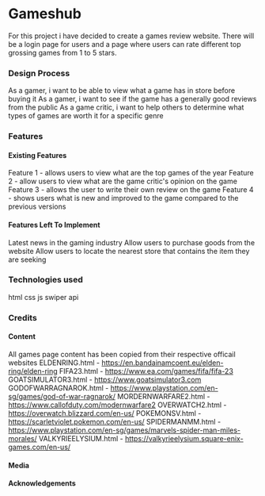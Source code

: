 # Gameshub
For this project i have decided to create a games review website. There will be a login page for users and a page where users can rate different top grossing games from 1 to 5 stars. 

### Design Process
As a gamer, i want to be able to view what a game has in store before buying it
As a gamer, i want to see if the game has a generally good reviews from the public
As a game critic, i want to help others to determine what types of games are worth it for a specific genre

### Features

#### Existing Features
Feature 1 - allows users to view what are the top games of the year
Feature 2 - allow users to view what are the game critic's opinion on the game
Feature 3 - allows the user to write their own review on the game
Feature 4 - shows users what is new and improved to the game compared to the previous versions

#### Features Left To Implement
Latest news in the gaming industry
Allow users to purchase goods from the website
Allow users to locate the nearest store that contains the item they are seeking

### Technologies used
html
css
js
swiper api

### Credits

#### Content
All games page content has been copied from their respective officail websites
ELDENRING.html - https://en.bandainamcoent.eu/elden-ring/elden-ring
FIFA23.html - https://www.ea.com/games/fifa/fifa-23
GOATSIMULATOR3.html - https://www.goatsimulator3.com
GODOFWARRAGNAROK.html - https://www.playstation.com/en-sg/games/god-of-war-ragnarok/
MORDERNWARFARE2.html - https://www.callofduty.com/modernwarfare2
OVERWATCH2.html - https://overwatch.blizzard.com/en-us/
POKEMONSV.html - https://scarletviolet.pokemon.com/en-us/
SPIDERMANMM.html - https://www.playstation.com/en-sg/games/marvels-spider-man-miles-morales/
VALKYRIEELYSIUM.html - https://valkyrieelysium.square-enix-games.com/en-us/

#### Media

#### Acknowledgements

